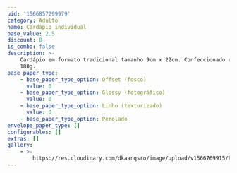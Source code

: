 ```yaml
---
uid: '1566857299979'
category: Adulto
name: Cardápio individual
base_value: 2.5
discount: 0
is_combo: false
description: >-
    Cardápio em formato tradicional tamanho 9cm x 22cm. Confeccionado em papel
    180g.
base_paper_type:
    - base_paper_type_option: Offset (fosco)
      value: 0
    - base_paper_type_option: Glossy (fotográfico)
      value: 0
    - base_paper_type_option: Linho (texturizado)
      value: 0
    - base_paper_type_option: Perolado
envelope_paper_type: []
configurables: []
extras: []
gallery:
    - >-
        https://res.cloudinary.com/dkaanqsro/image/upload/v1566769915/Papelaria%20adulto/Menu_individual_1_z9smqg.jpg
---
```

